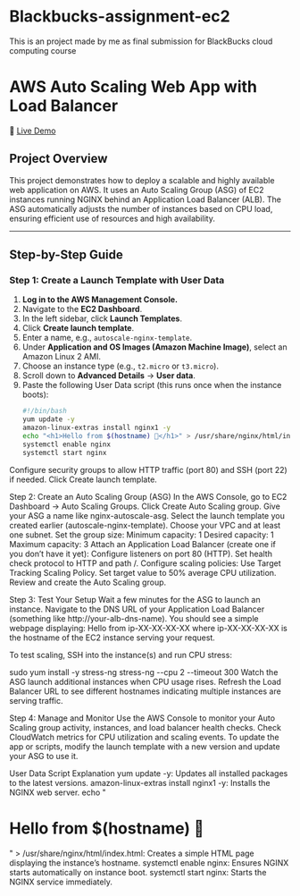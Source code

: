 # Blackbucks-assignment-ec2
This is an project made by me as final submission for BlackBucks cloud computing course
# AWS Auto Scaling Web App with Load Balancer
🚀 [Live Demo](http://autoscale-lb-1976940408.eu-north-1.elb.amazonaws.com/)

## Project Overview

This project demonstrates how to deploy a scalable and highly available web application on AWS. It uses an Auto Scaling Group (ASG) of EC2 instances running NGINX behind an Application Load Balancer (ALB). The ASG automatically adjusts the number of instances based on CPU load, ensuring efficient use of resources and high availability.

---

## Step-by-Step Guide

### Step 1: Create a Launch Template with User Data

1. **Log in to the AWS Management Console.**  
2. Navigate to the **EC2 Dashboard**.  
3. In the left sidebar, click **Launch Templates**.  
4. Click **Create launch template**.  
5. Enter a name, e.g., `autoscale-nginx-template`.  
6. Under **Application and OS Images (Amazon Machine Image)**, select an Amazon Linux 2 AMI.  
7. Choose an instance type (e.g., `t2.micro` or `t3.micro`).  
8. Scroll down to **Advanced Details** → **User data**.  
9. Paste the following User Data script (this runs once when the instance boots):  
   ```bash
   #!/bin/bash
   yum update -y
   amazon-linux-extras install nginx1 -y
   echo "<h1>Hello from $(hostname) 🚀</h1>" > /usr/share/nginx/html/index.html
   systemctl enable nginx
   systemctl start nginx
Configure security groups to allow HTTP traffic (port 80) and SSH (port 22) if needed.
Click Create launch template.

Step 2: Create an Auto Scaling Group (ASG)
In the AWS Console, go to EC2 Dashboard → Auto Scaling Groups.
Click Create Auto Scaling group.
Give your ASG a name like nginx-autoscale-asg.
Select the launch template you created earlier (autoscale-nginx-template).
Choose your VPC and at least one subnet.
Set the group size:
Minimum capacity: 1
Desired capacity: 1
Maximum capacity: 3
Attach an Application Load Balancer (create one if you don’t have it yet):
Configure listeners on port 80 (HTTP).
Set health check protocol to HTTP and path /.
Configure scaling policies:
Use Target Tracking Scaling Policy.
Set target value to 50% average CPU utilization.
Review and create the Auto Scaling group.

Step 3: Test Your Setup
Wait a few minutes for the ASG to launch an instance.
Navigate to the DNS URL of your Application Load Balancer (something like http://your-alb-dns-name).
You should see a simple webpage displaying:
Hello from ip-XX-XX-XX-XX
where ip-XX-XX-XX-XX is the hostname of the EC2 instance serving your request.

To test scaling, SSH into the instance(s) and run CPU stress:

sudo yum install -y stress-ng
stress-ng --cpu 2 --timeout 300
Watch the ASG launch additional instances when CPU usage rises. Refresh the Load Balancer URL to see different hostnames indicating multiple instances are serving traffic.

Step 4: Manage and Monitor
Use the AWS Console to monitor your Auto Scaling group activity, instances, and load balancer health checks.
Check CloudWatch metrics for CPU utilization and scaling events.
To update the app or scripts, modify the launch template with a new version and update your ASG to use it.

User Data Script Explanation
yum update -y: Updates all installed packages to the latest versions.
amazon-linux-extras install nginx1 -y: Installs the NGINX web server.
echo "<h1>Hello from $(hostname) 🚀</h1>" > /usr/share/nginx/html/index.html: Creates a simple HTML page displaying the instance’s hostname.
systemctl enable nginx: Ensures NGINX starts automatically on instance boot.
systemctl start nginx: Starts the NGINX service immediately.
